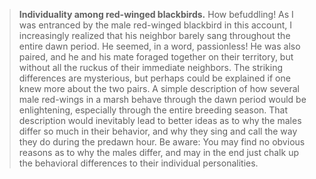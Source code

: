 > **Individuality among red-winged blackbirds.** How befuddling! As I
> was entranced by the male red-winged blackbird in this account, I
> increasingly realized that his neighbor barely sang throughout the
> entire dawn period. He seemed, in a word, passionless! He was also
> paired, and he and his mate foraged together on their territory, but
> without all the ruckus of their immediate neighbors. The striking
> differences are mysterious, but perhaps could be explained if one knew
> more about the two pairs. A simple description of how several male
> red-wings in a marsh behave through the dawn period would be
> enlightening, especially through the entire breeding season. That
> description would inevitably lead to better ideas as to why the males
> differ so much in their behavior, and why they sing and call the way
> they do during the predawn hour. Be aware: You may find no obvious
> reasons as to why the males differ, and may in the end just chalk up
> the behavioral differences to their individual personalities.
